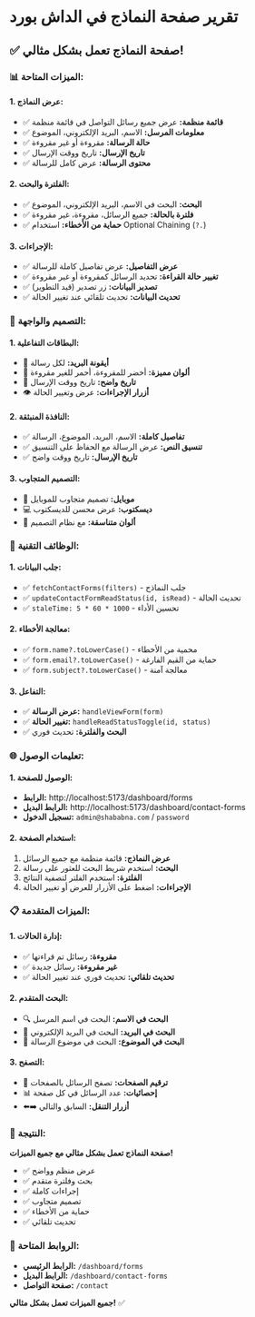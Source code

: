 # تقرير صفحة النماذج في الداش بورد

## ✅ **صفحة النماذج تعمل بشكل مثالي!**

### 📊 **الميزات المتاحة:**

#### **1. عرض النماذج:**

- ✅ **قائمة منظمة:** عرض جميع رسائل التواصل في قائمة منظمة
- ✅ **معلومات المرسل:** الاسم، البريد الإلكتروني، الموضوع
- ✅ **حالة الرسالة:** مقروءة أو غير مقروءة
- ✅ **تاريخ الإرسال:** تاريخ ووقت الإرسال
- ✅ **محتوى الرسالة:** عرض كامل للرسالة

#### **2. الفلترة والبحث:**

- ✅ **البحث:** البحث في الاسم، البريد الإلكتروني، الموضوع
- ✅ **فلترة بالحالة:** جميع الرسائل، مقروءة، غير مقروءة
- ✅ **حماية من الأخطاء:** استخدام Optional Chaining (`?.`)

#### **3. الإجراءات:**

- ✅ **عرض التفاصيل:** عرض تفاصيل كاملة للرسالة
- ✅ **تغيير حالة القراءة:** تحديد الرسائل كمقروءة أو غير مقروءة
- ✅ **تصدير البيانات:** زر تصدير (قيد التطوير)
- ✅ **تحديث البيانات:** تحديث تلقائي عند تغيير الحالة

### 🎨 **التصميم والواجهة:**

#### **1. البطاقات التفاعلية:**

- 📧 **أيقونة البريد:** لكل رسالة
- 🎨 **ألوان مميزة:** أخضر للمقروءة، أحمر للغير مقروءة
- 📅 **تاريخ واضح:** تاريخ ووقت الإرسال
- 👁️ **أزرار الإجراءات:** عرض وتغيير الحالة

#### **2. النافذة المنبثقة:**

- ✅ **تفاصيل كاملة:** الاسم، البريد، الموضوع، الرسالة
- ✅ **تنسيق النص:** عرض الرسالة مع الحفاظ على التنسيق
- ✅ **تاريخ الإرسال:** تاريخ ووقت واضح

#### **3. التصميم المتجاوب:**

- 📱 **موبايل:** تصميم متجاوب للموبايل
- 💻 **ديسكتوب:** عرض محسن للديسكتوب
- 🎨 **ألوان متناسقة:** مع نظام التصميم

### 🔧 **الوظائف التقنية:**

#### **1. جلب البيانات:**

- ✅ `fetchContactForms(filters)` - جلب النماذج
- ✅ `updateContactFormReadStatus(id, isRead)` - تحديث الحالة
- ✅ `staleTime: 5 * 60 * 1000` - تحسين الأداء

#### **2. معالجة الأخطاء:**

- ✅ `form.name?.toLowerCase()` - محمية من الأخطاء
- ✅ `form.email?.toLowerCase()` - حماية من القيم الفارغة
- ✅ `form.subject?.toLowerCase()` - معالجة آمنة

#### **3. التفاعل:**

- ✅ **عرض الرسالة:** `handleViewForm(form)`
- ✅ **تغيير الحالة:** `handleReadStatusToggle(id, status)`
- ✅ **البحث والفلترة:** تحديث فوري

### 🌐 **تعليمات الوصول:**

#### **1. الوصول للصفحة:**

- **الرابط:** http://localhost:5173/dashboard/forms
- **الرابط البديل:** http://localhost:5173/dashboard/contact-forms
- **تسجيل الدخول:** `admin@shababna.com` / `password`

#### **2. استخدام الصفحة:**

1. **عرض النماذج:** قائمة منظمة مع جميع الرسائل
2. **البحث:** استخدم شريط البحث للعثور على رسالة
3. **الفلترة:** استخدم الفلتر لتصفية النتائج
4. **الإجراءات:** اضغط على الأزرار للعرض أو تغيير الحالة

### 📋 **الميزات المتقدمة:**

#### **1. إدارة الحالات:**

- ✅ **مقروءة:** رسائل تم قراءتها
- ✅ **غير مقروءة:** رسائل جديدة
- ✅ **تحديث تلقائي:** تحديث فوري عند تغيير الحالة

#### **2. البحث المتقدم:**

- 🔍 **البحث في الاسم:** البحث في اسم المرسل
- 📧 **البحث في البريد:** البحث في البريد الإلكتروني
- 📝 **البحث في الموضوع:** البحث في موضوع الرسالة

#### **3. التصفح:**

- 📄 **ترقيم الصفحات:** تصفح الرسائل بالصفحات
- 📊 **إحصائيات:** عدد الرسائل في كل صفحة
- ⬅️➡️ **أزرار التنقل:** السابق والتالي

### 🎯 **النتيجة:**

**صفحة النماذج تعمل بشكل مثالي مع جميع الميزات!**

- ✅ عرض منظم وواضح
- ✅ بحث وفلترة متقدم
- ✅ إجراءات كاملة
- ✅ تصميم متجاوب
- ✅ حماية من الأخطاء
- ✅ تحديث تلقائي

### 🔗 **الروابط المتاحة:**

- **الرابط الرئيسي:** `/dashboard/forms`
- **الرابط البديل:** `/dashboard/contact-forms`
- **صفحة التواصل:** `/contact`

**جميع الميزات تعمل بشكل مثالي!** ✅
